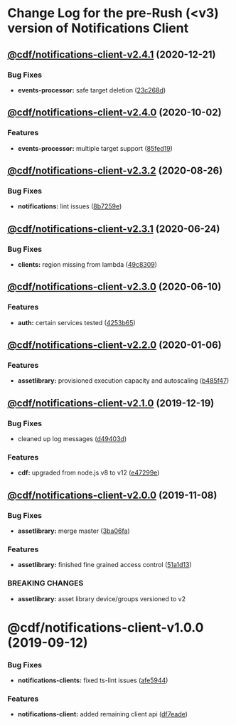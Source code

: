 # Change Log for the pre-Rush (<v3) version of Notifications Client

## [@cdf/notifications-client-v2.4.1](@cdf/notifications-client-v2.4.0...@cdf/notifications-client-v2.4.1) (2020-12-21)

### Bug Fixes

- **events-processor:** safe target deletion ([23c268d](23c268d1ca40e1b53c8d371f8fb22d0bf34c885f))

## [@cdf/notifications-client-v2.4.0](@cdf/notifications-client-v2.3.2...@cdf/notifications-client-v2.4.0) (2020-10-02)

### Features

- **events-processor:** multiple target support ([85fed19](85fed19faa95066b57b74f9f297ca920bd90c15a))

## [@cdf/notifications-client-v2.3.2](@cdf/notifications-client-v2.3.1...@cdf/notifications-client-v2.3.2) (2020-08-26)

### Bug Fixes

- **notifications:** lint issues ([8b7259e](8b7259e7c6f685bab26f398667fdf5b0106f8c70))

## [@cdf/notifications-client-v2.3.1](@cdf/notifications-client-v2.3.0...@cdf/notifications-client-v2.3.1) (2020-06-24)

### Bug Fixes

- **clients:** region missing from lambda ([49c8309](49c8309e87fd315267a15a888dcd20d2fc3e209b))

## [@cdf/notifications-client-v2.3.0](@cdf/notifications-client-v2.2.0...@cdf/notifications-client-v2.3.0) (2020-06-10)

### Features

- **auth:** certain services tested ([4253b65](4253b65750e52dd962a3a42dde05626044bb79cc))

## [@cdf/notifications-client-v2.2.0](@cdf/notifications-client-v2.1.0...@cdf/notifications-client-v2.2.0) (2020-01-06)

### Features

- **assetlibrary:** provisioned execution capacity and autoscaling ([b485f47](b485f477c0b1c36d63f74c70fa041c296148b980))

## [@cdf/notifications-client-v2.1.0](@cdf/notifications-client-v2.0.0...@cdf/notifications-client-v2.1.0) (2019-12-19)

### Bug Fixes

- cleaned up log messages ([d49403d](d49403d11f3f73ea8c5ce061bfa790ec40cd8c13))

### Features

- **cdf:** upgraded from node.js v8 to v12 ([e47299e](e47299ee399acf6554a0845048c4fed99251c2b1))

## [@cdf/notifications-client-v2.0.0](@cdf/notifications-client-v1.0.0...@cdf/notifications-client-v2.0.0) (2019-11-08)

### Bug Fixes

- **assetlibrary:** merge master ([3ba06fa](3ba06fa9fc5b264ceaed0f97ccf45fab97d57a08))

### Features

- **assetlibrary:** finished fine grained access control ([51a1d13](51a1d134ec48be2d62edc575998752ff866230bf))

### BREAKING CHANGES

- **assetlibrary:** asset library device/groups versioned to v2

# @cdf/notifications-client-v1.0.0 (2019-09-12)

### Bug Fixes

- **notifications-clients:** fixed ts-lint issues ([afe5944](afe5944))

### Features

- **notifications-client:** added remaining client api ([df7eade](df7eade))
